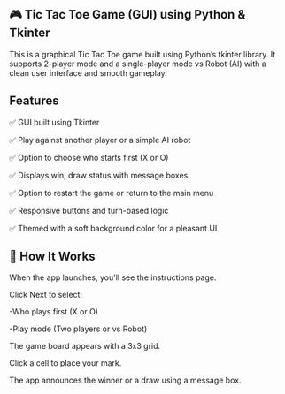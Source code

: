 ## 🎮 Tic Tac Toe Game (GUI) using Python & Tkinter

This is a graphical Tic Tac Toe game built using Python’s tkinter library. It supports 2-player mode and a single-player mode vs Robot (AI) with a clean user interface and smooth gameplay.


## Features

✅ GUI built using Tkinter

✅ Play against another player or a simple AI robot

✅ Option to choose who starts first (X or O)

✅ Displays win, draw status with message boxes

✅ Option to restart the game or return to the main menu

✅ Responsive buttons and turn-based logic

✅ Themed with a soft background color for a pleasant UI


## 🧠 How It Works
When the app launches, you'll see the instructions page.

Click Next to select:

   -Who plays first (X or O)

   -Play mode (Two players or vs Robot)

The game board appears with a 3x3 grid.

Click a cell to place your mark.

The app announces the winner or a draw using a message box.
